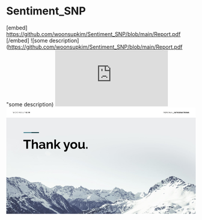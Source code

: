# Sentiment_SNP

[embed] https://github.com/woonsupkim/Sentiment_SNP/blob/main/Report.pdf [/embed]
![some description](https://github.com/woonsupkim/Sentiment_SNP/blob/main/Report.pdf "some description)
<embed src="https://github.com/woonsupkim/Sentiment_SNP/blob/main/Report.pdf" type="application/pdf">
<object data="https://github.com/woonsupkim/Sentiment_SNP/blob/main/Report.pdf" type="application/pdf" width="100%"></object>
![1](https://github.com/woonsupkim/woonsupkim/blob/main/PersonalIntroduction/PersonalIntro3/Slide9.png)
